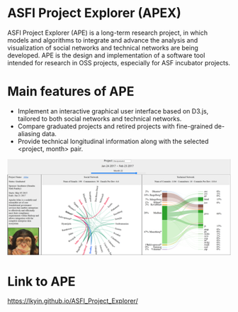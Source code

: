 # ASFI Project Explorer (APEX)

ASFI Project Explorer (APE) is a long-term research project, in which models and algorithms to integrate and advance the analysis and visualization of social networks and technical networks are being developed. APE is the design and implementation of a software tool intended for research in OSS projects, especially for ASF incubator projects.

# Main features of APE

* Implement an interactive graphical user interface based on D3.js, tailored to both social networks and technical networks.
* Compare graduated projects and retired projects with fine-grained de-aliasing data.
* Provide technical longitudinal information along with the selected <project, month> pair.

![image](screenshot.png)

# Link to APE
<https://lkyin.github.io/ASFI_Project_Explorer/>
